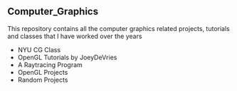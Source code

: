 ## Computer_Graphics

This repository contains all the computer graphics related projects, tutorials and classes that I have worked over the years
* NYU CG Class
* OpenGL Tutorials by JoeyDeVries
* A Raytracing Program 
* OpenGL Projects
* Random Projects

